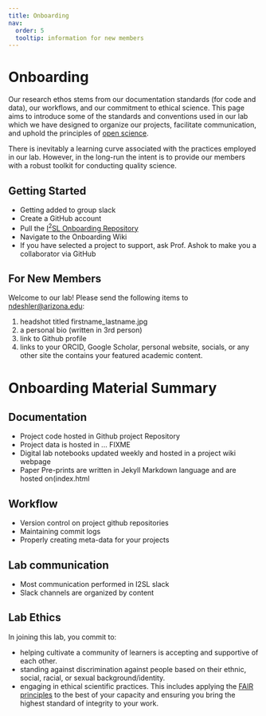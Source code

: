 ```yaml
---
title: Onboarding
nav:
  order: 5
  tooltip: information for new members
---
```


# <i class="fas fa-stairs"></i>Onboarding

Our research ethos stems from our documentation standards (for code and data), our workflows, and our commitment to ethical science. This page aims to introduce some of the standards and conventions used in our lab which we have designed to organize our projects, facilitate communication, and uphold the principles of [open science](https://en.wikipedia.org/wiki/Open_science).  

There is inevitably a learning curve associated with the practices employed in our lab. However, in the long-run the intent is to provide our members with a robust toolkit for conducting quality science.

## Getting Started
- Getting added to group slack
- Create a GitHub account
- Pull the [I<sup>2</sup>SL Onboarding Repository](https://github.com/ashokamit/Onboarding)
- Navigate to the Onboarding Wiki
- If you have selected a project to support, ask Prof. Ashok to make you a collaborator via GitHub

## For New Members
Welcome to our lab! Please send the following items to ndeshler@arizona.edu:
  1. headshot titled firstname_lastname.jpg
  2. a personal bio (written in 3rd person)
  3. link to Github profile
  4. links to your ORCID, Google Scholar, personal website, socials, or any other site the contains your featured academic content.


# Onboarding Material Summary

## Documentation
- Project code hosted in Github project Repository
- Project data is hosted in ... FIXME
- Digital lab notebooks updated weekly and hosted in a project wiki webpage
- Paper Pre-prints are written in Jekyll Markdown language and are hosted on(index.html

## Workflow
- Version control on project github repositories
- Maintaining commit logs
- Properly creating meta-data for your projects

## Lab communication
- Most communication performed in I2SL slack
- Slack channels are organized by content

## Lab Ethics
In joining this lab, you commit to:
- helping cultivate a community of learners is accepting and supportive of each other.
- standing against discrimination against people based on their ethnic, social, racial, or sexual background/identity.
- engaging in ethical scientific practices. This includes applying the [FAIR principles](https://www.go-fair.org/fair-principles/) to the best of your capacity and ensuring you bring the highest standard of integrity to your work.
